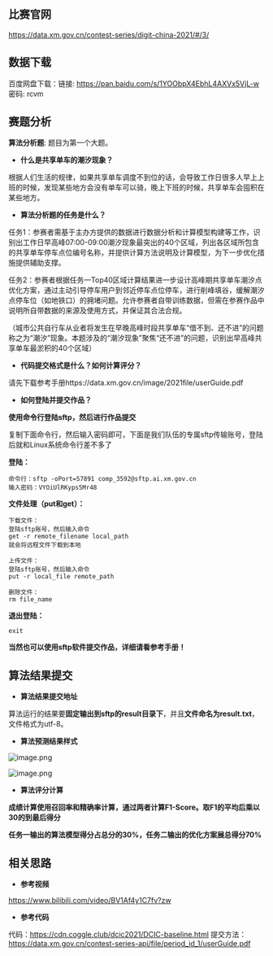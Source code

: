 ## 比赛官网

https://data.xm.gov.cn/contest-series/digit-china-2021/#/3/

## 数据下载

百度网盘下载：链接: https://pan.baidu.com/s/1YOObpX4EbhL4AXVx5VjL-w 密码: rcvm

## 赛题分析

**算法分析题**: 题目为第一个大题。

- **什么是共享单车的潮汐现象？**

根据人们生活的规律，如果共享单车调度不到位的话，会导致工作日很多人早上上班的时候，发现某些地方会没有单车可以骑，晚上下班的时候，共享单车会囤积在某些地方。

- **算法分析题的任务是什么？**

任务1：参赛者需基于主办方提供的数据进行数据分析和计算模型构建等工作，识别出工作日早高峰07:00-09:00潮汐现象最突出的40个区域，列出各区域所包含的共享单车停车点位编号名称，并提供计算方法说明及计算模型，为下一步优化措施提供辅助支撑。

任务2：参赛者根据任务一Top40区域计算结果进一步设计高峰期共享单车潮汐点优化方案，通过主动引导停车用户到邻近停车点位停车，进行削峰填谷，缓解潮汐点停车位（如地铁口）的拥堵问题。允许参赛者自带训练数据，但需在参赛作品中说明所自带数据的来源及使用方式，并保证其合法合规。

（城市公共自行车从业者将发生在早晚高峰时段共享单车“借不到、还不进”的问题称之为“潮汐”现象。本题涉及的“潮汐现象”聚焦“还不进”的问题，识别出早高峰共享单车最淤积的40个区域）

- **代码提交格式是什么？如何计算评分？**

请先下载参考手册https://data.xm.gov.cn/image/2021file/userGuide.pdf

- **如何登陆并提交作品？**

**使用命令行登陆sftp，然后进行作品提交**

复制下面命令行，然后输入密码即可，下面是我们队伍的专属sftp传输账号，登陆后就和Linux系统命令行差不多了

**登陆：**

```
命令行：sftp -oPort=57891 comp_3592@sftp.ai.xm.gov.cn
输入密码：VYOiUlRKyps5Mr48
```

**文件处理（put和get）：**

```
下载文件：
登陆sftp账号，然后输入命令
get -r remote_filename local_path
就会将远程文件下载到本地

上传文件：
登陆sftp账号，然后输入命令
put -r local_file remote_path

删除文件：
rm file_name
```

**退出登陆：**

```
exit
```

**当然也可以使用sftp软件提交作品，详细请看参考手册！**

## 算法结果提交

- **算法结果提交地址**

算法运行的结果要**固定输出到sftp的result目录下**，并且**文件命名为result.txt**，文件格式为utf-8。

- **算法预测结果样式**

![image.png](http://ww1.sinaimg.cn/large/005KJzqrgy1goberjvupsj30y40f440t.jpg)

![image.png](http://ww1.sinaimg.cn/large/005KJzqrgy1gobesf6w8cj30x40aedhz.jpg)

- **算法评分计算**

**成绩计算使用召回率和精确率计算，通过两者计算F1-Score。取F1的平均后乘以30的到最后得分**

**任务一输出的算法模型得分占总分的30%，任务二输出的优化方案展总得分70%**

## 相关思路

- **参考视频**

https://www.bilibili.com/video/BV1Af4y1C7fv?zw

- **参考代码**

代码：https://cdn.coggle.club/dcic2021/DCIC-baseline.html
提交方法：https://data.xm.gov.cn/contest-series-api/file/period_id_1/userGuide.pdf


